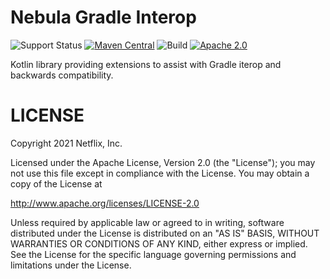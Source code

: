 Nebula Gradle Interop
===========

![Support Status](https://img.shields.io/badge/nebula-internal-lightgray.svg)
[![Maven Central](https://img.shields.io/maven-central/v/com.netflix.nebula/nebula-gradle-interop)](https://maven-badges.herokuapp.com/maven-central/com.netflix.nebula/nebula-gradle-interop)
![Build](https://github.com/nebula-plugins/nebula-gradle-interop/actions/workflows/nebula.yml/badge.svg)
[![Apache 2.0](https://img.shields.io/github/license/nebula-plugins/nebula-gradle-interop.svg)](http://www.apache.org/licenses/LICENSE-2.0)



Kotlin library providing extensions to assist with Gradle iterop and backwards compatibility.

LICENSE
=======

Copyright 2021 Netflix, Inc.

Licensed under the Apache License, Version 2.0 (the "License");
you may not use this file except in compliance with the License.
You may obtain a copy of the License at

<http://www.apache.org/licenses/LICENSE-2.0>

Unless required by applicable law or agreed to in writing, software
distributed under the License is distributed on an "AS IS" BASIS,
WITHOUT WARRANTIES OR CONDITIONS OF ANY KIND, either express or implied.
See the License for the specific language governing permissions and
limitations under the License.

